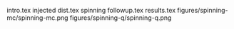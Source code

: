 intro.tex
injected dist.tex
spinning followup.tex
results.tex
figures/spinning-mc/spinning-mc.png
figures/spinning-q/spinning-q.png
